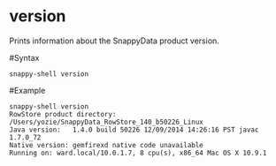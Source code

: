 # version

Prints information about the SnappyData product version.

#Syntax

``` pre
snappy-shell version
```

#Example

``` pre
snappy-shell version
RowStore product directory: /Users/yozie/SnappyData_RowStore_140_b50226_Linux
Java version:   1.4.0 build 50226 12/09/2014 14:26:16 PST javac 1.7.0_72
Native version: gemfirexd native code unavailable
Running on: ward.local/10.0.1.7, 8 cpu(s), x86_64 Mac OS X 10.9.1
```


